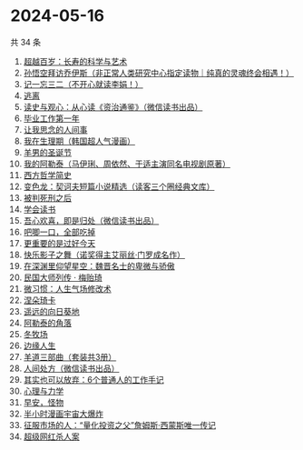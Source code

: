 # 2024-05-16

共 34 条

<!-- BEGIN WEREAD -->
<!-- 最后更新时间 2024-05-16 07:01:13 +0800 -->
1. [超越百岁：长寿的科学与艺术](https://weread.qq.com/web/bookDetail/12f326c0813ab8d88g015fdf)
1. [孙悟空拜访乔伊斯（非正常人类研究中心指定读物｜纯真的灵魂终会相遇！）](https://weread.qq.com/web/bookDetail/875323e0813ab8d1dg012f9c)
1. [记一忘三二（不开心就读李娟！）](https://weread.qq.com/web/bookDetail/f1c321d0813ab6e60g0141c1)
1. [逃离](https://weread.qq.com/web/bookDetail/3cf3255071d2e86f3cf3371)
1. [读史与观心：从心读《资治通鉴》（微信读书出品）](https://weread.qq.com/web/bookDetail/e2c32c40813ab8651g015fc1)
1. [毕业工作第一年](https://weread.qq.com/web/bookDetail/57c32d50813ab8d2cg0157ab)
1. [让我思念的人间事](https://weread.qq.com/web/bookDetail/0cf325a0813ab89aag010369)
1. [我在生理期（韩国超人气漫画）](https://weread.qq.com/web/bookDetail/a6732370813ab8bb3g012206)
1. [羊男的圣诞节](https://weread.qq.com/web/bookDetail/84b32100813ab89d2g012397)
1. [我的阿勒泰（马伊琍、周依然、于适主演同名电视剧原著）](https://weread.qq.com/web/bookDetail/6e732140813ab6e60g013caf)
1. [西方哲学简史](https://weread.qq.com/web/bookDetail/3343271052cf09334242116)
1. [变色龙：契诃夫短篇小说精选（读客三个圈经典文库）](https://weread.qq.com/web/bookDetail/027320b071d8830602702d5)
1. [被判死刑之后](https://weread.qq.com/web/bookDetail/e88324f0813ab8d1dg013d49)
1. [学会读书](https://weread.qq.com/web/bookDetail/b8632dd0721caa6fb868569)
1. [吾心欢喜，即是归处（微信读书出品）](https://weread.qq.com/web/bookDetail/cad32210813ab83e5g016fb8)
1. [吧唧一口，全部吃掉](https://weread.qq.com/web/bookDetail/06032010813ab8d48g014529)
1. [更重要的是过好今天](https://weread.qq.com/web/bookDetail/b7b32f90813ab8d32g015dd6)
1. [快乐影子之舞（诺奖得主艾丽丝·门罗成名作）](https://weread.qq.com/web/bookDetail/823322f0813ab85c3g01267b)
1. [在深渊里仰望星空：魏晋名士的卑微与骄傲](https://weread.qq.com/web/bookDetail/6cb32950813ab7ff5g0163e3)
1. [民国大师列传 · 梅贻琦](https://weread.qq.com/web/bookDetail/765323f0813ab6be0g017b96)
1. [微习惯：人生气场修改术](https://weread.qq.com/web/bookDetail/e1532770813ab8d2bg0159eb)
1. [涅朵琦卡](https://weread.qq.com/web/bookDetail/f0932800813ab8cfdg0111df)
1. [遥远的向日葵地](https://weread.qq.com/web/bookDetail/71932380717ea7b7719501e)
1. [阿勒泰的角落](https://weread.qq.com/web/bookDetail/ee0320b053b925ee0519857)
1. [冬牧场](https://weread.qq.com/web/bookDetail/d1d32fa053b924d1d0ac0a5)
1. [边缘人生](https://weread.qq.com/web/bookDetail/3bb327e0813ab8a74g01439c)
1. [羊道三部曲（套装共3册）](https://weread.qq.com/web/bookDetail/d1632540813ab718bg0197fc)
1. [人间处方（微信读书出品）](https://weread.qq.com/web/bookDetail/85d32cd0813ab82e0g012433)
1. [其实也可以放弃：6个普通人的工作手记](https://weread.qq.com/web/bookDetail/bf232460813ab8ce3g018bae)
1. [心理与力学](https://weread.qq.com/web/bookDetail/a0432e40813ab8d08g012a03)
1. [早安，怪物](https://weread.qq.com/web/bookDetail/5f9326e0813ab8c3dg010320)
1. [半小时漫画宇宙大爆炸](https://weread.qq.com/web/bookDetail/3e9321f07277f0223e98277)
1. [征服市场的人：“量化投资之父”詹姆斯·西蒙斯唯一传记](https://weread.qq.com/web/bookDetail/57d322107228916857ddb4f)
1. [超级网红杀人案](https://weread.qq.com/web/bookDetail/2fa32850813ab8c09g0123d5)
<!-- END WEREAD -->